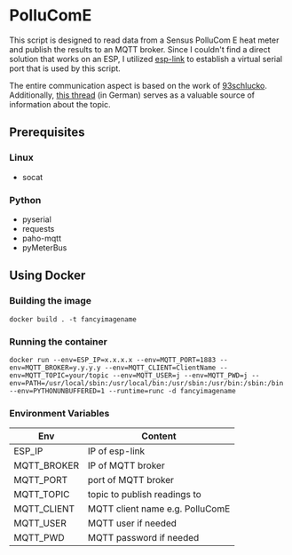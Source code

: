 # PolluComE
This script is designed to read data from a Sensus PolluCom E heat meter and publish the results to an MQTT broker. Since I couldn't find a direct solution that works on an ESP, I utilized [esp-link](https://github.com/jeelabs/esp-link) to establish a virtual serial port that is used by this script.

The entire communication aspect is based on the work of [93schlucko](https://forum-raspberrypi.de/forum/thread/57389-sensus-pollucom-e-ueber-pymeterbus-auslesen/?postID=543096#post543096). Additionally, [this thread](https://www.mikrocontroller.net/topic/438972?page=single) (in German) serves as a valuable source of information about the topic.

## Prerequisites
### Linux
* socat
### Python
* pyserial
* requests
* paho-mqtt
* pyMeterBus

## Using Docker

### Building the image
`docker build . -t fancyimagename`

### Running the container
`docker run --env=ESP_IP=x.x.x.x --env=MQTT_PORT=1883 --env=MQTT_BROKER=y.y.y.y --env=MQTT_CLIENT=ClientName --env=MQTT_TOPIC=your/topic --env=MQTT_USER=j --env=MQTT_PWD=j --env=PATH=/usr/local/sbin:/usr/local/bin:/usr/sbin:/usr/bin:/sbin:/bin --env=PYTHONUNBUFFERED=1 --runtime=runc -d fancyimagename`

### Environment Variables
| Env           | Content       |
| ------------- |-------------|
| ESP_IP        | IP of esp-link |
| MQTT_BROKER      | IP of MQTT broker      |
| MQTT_PORT | port of MQTT broker      |
| MQTT_TOPIC | topic to publish readings to      |
| MQTT_CLIENT | MQTT client name e.g. PolluComE      |
| MQTT_USER | MQTT user if needed      |
| MQTT_PWD | MQTT password if needed      |